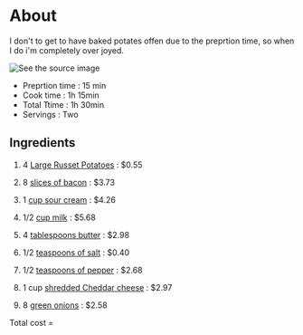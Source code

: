 # About 
 
 I don't to get to have baked potates offen due to the preprtion time, so when I do i'm completely over joyed.

![See the source image](https://images.media-allrecipes.com/userphotos/560x315/4535940.jpg)

* Preprtion time : 15 min
* Cook time : 1h 15min
* Total Ttime : 1h 30min
* Servings : Two

## Ingredients

1. 4 [Large Russet Potatoes](https://www.walmart.com/ip/Russet-Baking-Potatoes-each/44391004) : $0.55

2. 8 [slices of bacon](https://www.walmart.com/ip/Great-Value-Original-Hickory-Smoked-Bacon-12-Oz/23816525) : $3.73

3. 1 [cup sour cream](https://grocery.walmart.com/ip/Daisy-Sour-Cream-3-lb/15754292) : $4.26

4. 1/2 [cup milk](https://grocery.walmart.com/ip/Great-Value-Organic-Lowfat-Milk-1-gal/44391021) : $5.68

5. 4 [tablespoons butter](https://grocery.walmart.com/ip/Great-Value-Sweet-Cream-Salted-Butter-4-count-16-oz/10315052) : $2.98

6. 1/2 [teaspoons of salt](https://grocery.walmart.com/ip/Great-Value-Iodized-Salt-26-oz/10448316) : $0.40

7. 1/2 [teaspoons of pepper](https://grocery.walmart.com/ip/Great-Value-Pure-Ground-Black-Pepper-3-oz/44662573) : $2.68

8. 1 cup [shredded Cheddar cheese](https://grocery.walmart.com/ip/Great-Value-Shredded-Cheddar-Cheese-Medium-16-Oz/100470326) : $2.97

9. 8 [green onions](https://grocery.walmart.com/ip/Freshness-Guaranteed-Chopped-Green-Onions-4-oz/15556486) : $2.58

Total cost = 

